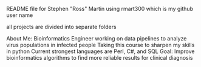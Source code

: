 README file for Stephen "Ross" Martin 
using rmart300 which is my github user name

all projects are divided into separate folders

About Me: Bioinformatics Engineer working on data pipelines to analyze virus populations in infected people
          Taking this course to sharpen my skills in python
          Current strongest languages are Perl, C#, and SQL
          Goal: Improve bioinformatics algorithms to find more reliable results for clinical diagnosis




